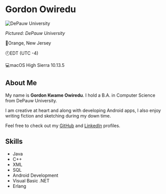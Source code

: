 # Gordon Owiredu

![DePauw University](https://www.commonapp.org/files/school/image/Header_DEPAUW_AndersonStreet.jpg)

_Pictured: DePauw University_

📍Orange, New Jersey

🕘EDT (UTC -4)

💻macOS High Sierra 10.13.5

## About Me
My name is **Gordon Kwame Owiredu**. I hold a B.A. in Computer Science from DePauw University. 

I am creative at heart and along with developing Android apps, I also enjoy writing fiction and sketching during my down time.

Feel free to check out my [GitHub](http://github.com/gowiredu) and [LinkedIn](https://www.linkedin.com/in/gordon-owiredu-a0818695/) profiles.

## Skills
* Java 
* C++
* XML 
* SQL
* Android Development 
* Visual Basic .NET 
* Erlang
